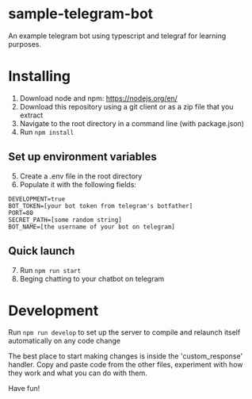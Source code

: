 # sample-telegram-bot
An example telegram bot using typescript and telegraf for learning purposes.

# Installing

1) Download node and npm: https://nodejs.org/en/
2) Download this repository using a git client or as a zip file that you extract
3) Navigate to the root directory in a command line (with package.json)
4) Run `npm install`

## Set up environment variables
5) Create a .env file in the root directory
6) Populate it with the following fields: 
```
DEVELOPMENT=true
BOT_TOKEN=[your bot token from telegram's botfather]
PORT=80
SECRET_PATH=[some random string]
BOT_NAME=[the username of your bot on telegram]
```

## Quick launch
7) Run `npm run start`
8) Beging chatting to your chatbot on telegram

# Development
Run `npm run develop` to set up the server to compile and relaunch itself automatically on any code change

The best place to start making changes is inside the 'custom_response' handler.  Copy and paste code from the other files, experiment with how they work and what you can do with them.

Have fun!